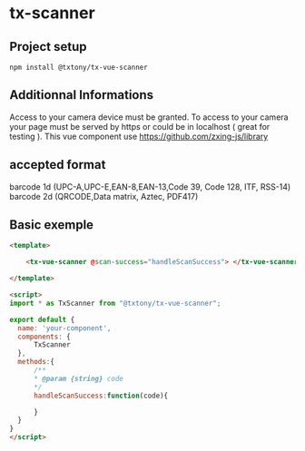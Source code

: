 # tx-scanner

## Project setup
```
npm install @txtony/tx-vue-scanner

```
## Additionnal Informations
Access to your camera device must be granted. To access to your camera your page must be served
by https or could be in localhost ( great for testing ). This vue component use
https://github.com/zxing-js/library

## accepted format
barcode 1d (UPC-A,UPC-E,EAN-8,EAN-13,Code 39, Code 128, ITF, RSS-14)
barcode 2d (QRCODE,Data matrix, Aztec, PDF417)

## Basic exemple
```html
<template>

    <tx-vue-scanner @scan-success="handleScanSuccess"> </tx-vue-scanner>

</template>

<script>
import * as TxScanner from "@txtony/tx-vue-scanner";

export default {
  name: 'your-component',
  components: {
      TxScanner
  },
  methods:{
      /**
      * @param {string} code
      */
      handleScanSuccess:function(code){

      }
  }
}
</script>
```

